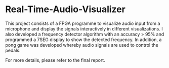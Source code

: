 # Real-Time-Audio-Visualizer

This project consists of a FPGA programme to visualize audio input from a microphone and display the signals interactively in different visualizations. I also developed a frequency detector algorithm with an accuracy > 95% and programmed a 7SEG display to show the detected frequency. In addition, a pong game was developed whereby audio signals are used to control the pedals.

For more details, please refer to the final report.
